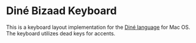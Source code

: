 # Diné Bizaad Keyboard

This is a keyboard layout implementation for the [Diné language](https://en.wikipedia.org/wiki/Navajo_language) for Mac OS. The keyboard utilizes dead keys for accents.
